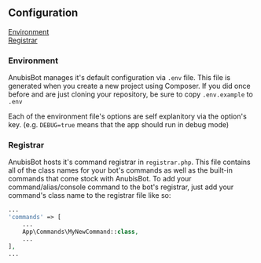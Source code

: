## Configuration
[Environment](#environment)  
[Registrar](#registrar)

<a name="environment"></a>
### Environment
AnubisBot manages it's default configuration via `.env` file. This file is generated when you create a new project using Composer. If you did once before and are just cloning your repository, be sure to copy `.env.example` to `.env`

Each of the environment file's options are self explanitory via the option's key. (e.g. `DEBUG=true` means that the app should run in debug mode)

<a name="registrar"></a>
### Registrar
AnubisBot hosts it's command registrar in `registrar.php`. This file contains all of the class names for your bot's commands as well as the built-in commands that come stock with AnubisBot. To add your command/alias/console command to the bot's registrar, just add your command's class name to the registrar file like so:

```php
...
'commands' => [
    ...
    App\Commands\MyNewCommand::class,
    ...
],
...
```
